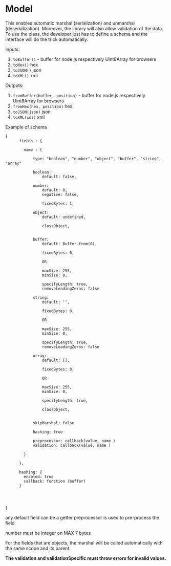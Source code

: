 # Model

This enables automatic marshal (serialization) and unmarshal (deserialization). Moreover, the library will also allow validation of the data. 
To use the class, the developer just has to define a schema and the interface will do the trick automatically. 

Inputs:
1. `toBuffer()` - buffer for node.js respectively Uint8Array for browsers 
2. `toHex()`  hex
4. `toJSON()` json
5. `toXML()` xml

Outputs:
1. `fromBuffer(buffer, position)` - buffer for node.js respectively Uint8Array for browsers 
2. `fromHex(hex, position)`  hex
4. `toJSON(json)` json
5. `toXML(xml)` xml


Example of schema

```
{
      fields : {
      
        name : {
        
            type: "boolean", "number", "object", "buffer", "string", "array"
  
            boolean:
                default: false,
            
            number:
                default: 0,
                negative: false,
                
                fixedBytes: 1,
                   
            object:           
                default: undefined,
                
                classObject,
                
            
            buffer:
                default: Buffer.from(0),
                
                fixedBytes: 0,
                
                OR
                
                maxSize: 255,
                minSize: 0,                                          
                
                specifyLength: true,
                removeLeadingZeros: false
            
            string:
                default: '',
                
                fixedBytes: 0,
                
                OR                
                
                maxSize: 255,
                minSize: 0,                                          
                
                specifyLength: true,
                removeLeadingZeros: false
                       
            array:
                default: [],
                
                fixedBytes: 0,
                
                OR                
                
                maxSize: 255,
                minSize: 0,
                
                specifyLength: true,
                
                classObject,    
                
            
            skipMarshal: false                              
           
            hashing: true
            
            preprocessor: callback(value, name )
            validation: callback(value, name )
                      
        }
        
      },
      
      hashing: {
        enabled: true 
        callback: function (buffer)       
      }
      

        
             
}
```
any default field can be a getter
preprocessor is used to pre-process the field            
            
number must be integer on MAX 7 bytes

For the fields that are objects, the marshal will be called automatically with the same scope and its parent.

**The validation and validationSpecific must throw errors for invalid values.**

